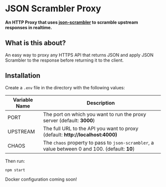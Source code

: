 # JSON Scrambler Proxy

**An HTTP Proxy that uses [json-scrambler](https://github.com/sbarre/json-scrambler) to scramble upstream responses in realtime.**

## What is this about?

An easy way to proxy any HTTPS API that returns JSON and apply JSON Scrambler to the response before returning it to the client.

## Installation

Create a `.env` file in the directory with the following values:

| Variable Name | Description                                                                                    |
| ------------- | ---------------------------------------------------------------------------------------------- |
| PORT          | The port on which you want to run the proxy server (default: **3000**)                         |
| UPSTREAM      | The full URL to the API you want to proxy (default: **http://localhost:4000)**                 |
| CHAOS         | The `chaos` property to pass to `json-scrambler`, a value between 0 and 100. (default: **10**) |

Then run:

```
npm start
```

Docker configuration coming soon!
